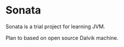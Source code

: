 Sonata
======

Sonata is a trial project for learning JVM.

Plan to based on open source Dalvik machine.

